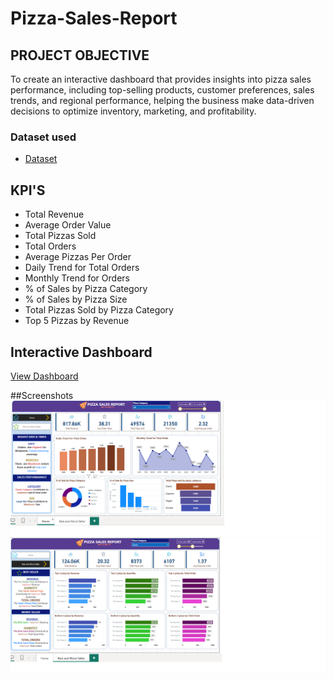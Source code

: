 # Pizza-Sales-Report

## PROJECT OBJECTIVE
To create an interactive dashboard that provides insights into pizza sales performance, including top-selling products, customer preferences, sales trends, and regional performance, helping the business make data-driven decisions to optimize inventory, marketing, and profitability.

### Dataset used
- <a href=https://github.com/ankita12Shinde/Pizza-Sale-Report/blob/main/pizza_sales.csv>Dataset</a>

## KPI'S
- Total Revenue
- Average Order Value
- Total Pizzas Sold
- Total Orders
- Average Pizzas Per Order
- Daily Trend for Total Orders
- Monthly Trend for Orders
- % of Sales by Pizza Category
- % of Sales by Pizza Size
- Total Pizzas Sold by Pizza Category
- Top 5 Pizzas by Revenue

## Interactive Dashboard
<a href=https://github.com/ankita12Shinde/Pizza-Sales-Dashboard/blob/main/Screenshot2.png>View Dashboard</a>

##Screenshots
![image alt](https://github.com/ankita12Shinde/Pizza-Sales-Dashboard/blob/0e0b850bd72d44d5431cc7f2fadf3a0c2fe25a23/Screenshot2.png)
![image alt](https://github.com/ankita12Shinde/Pizza-Sales-Dashboard/blob/1c788a4878ac7e91abde1ba9ca9a4c2e3a8930ce/Screenshot1.png)

